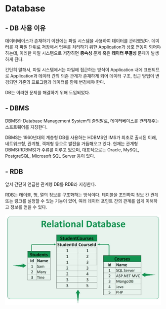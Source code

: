 # Database
## - DB 사용 이유

데이터베이스가 존재하기 이전에는 파일 시스템을 사용하여 데이터를 관리했었다. 데이터를 각 파일 단위로 저장해서 업무를 처리하기 위한 Application과 상호 연동이 되어야 하는데, 이러한 파일 시스템으로 저장하면 **종속성** 문제 혹은
**데이터 무결성** 문제가 발생하게 된다.

간단히 말해서, 파일 시스템에서는 파일에 접근하는 방식이 Application 내에 표현되므로 Application과 데이터 간의 의존 관계가 존재하게 되어 데이터 구조, 접근 방법이 변경되면 기존의 프로그램과 데이터를 함께 변경해야 한다.

DB는 이러한 문제를 해결하기 위해 도입되었다.


## - DBMS

DBMS란 Database Management System의 줄임말로, 데이터베이스를 관리해주는 소프트웨어를 지칭한다.

DBMS는 1960년대의 계층형 DB를 사용하는 HDBMS인 IMS가 최초로 출시된 이래, 네트워크형, 관계형, 객체형 등으로 발전을 거듭해오고 있다. 현재는 관계형 DBMS(RDBMS)가 주류를 이루고 있으며, 대표적으로는 Oracle, MySQL, PostgreSQL, Microsoft SQL Server 등이 있다.


## - RDB

앞서 간단히 언급한 관계형 DB를 RDB라 지칭한다.

RDB는 테이블, 행, 열의 정보를 구조화하는 방식이다. 테이블을 조인하여 정보 간 관계 또는 링크를 설정할 수 있는 기능이 있어, 여러 데이터 포인트 간의 관계를 쉽게 이해하고 정보를 얻을 수 있다.

![RDB](week1_img/RDB.jpeg)
